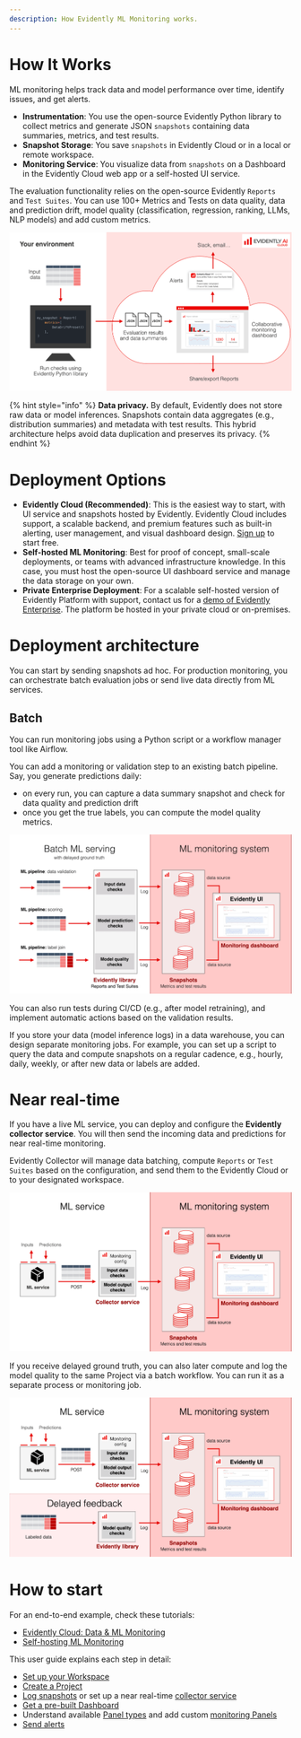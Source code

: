 ```yaml
---
description: How Evidently ML Monitoring works.
---   
```


# How It Works
ML monitoring helps track data and model performance over time, identify issues, and get alerts. 

* **Instrumentation**: You use the open-source Evidently Python library to collect metrics and generate JSON `snapshots` containing data summaries, metrics, and test results.
* **Snapshot Storage**: You save `snapshots` in Evidently Cloud or in a local or remote workspace.
* **Monitoring Service**: You visualize data from `snapshots` on a Dashboard in the Evidently Cloud web app or a self-hosted UI service.

The evaluation functionality relies on the open-source Evidently `Reports` and `Test Suites`. You can use 100+ Metrics and Tests on data quality, data and prediction drift, model quality (classification, regression, ranking, LLMs, NLP models) and add custom metrics.

![](../.gitbook/assets/cloud/cloud_service_overview-min.png)

{% hint style="info" %}
**Data privacy.** By default, Evidently does not store raw data or model inferences. Snapshots contain data aggregates (e.g., distribution summaries) and metadata with test results. This hybrid architecture helps avoid data duplication and preserves its privacy.
{% endhint %}

# Deployment Options

* **Evidently Cloud (Recommended)**: This is the easiest way to start, with UI service and snapshots hosted by Evidently. Evidently Cloud includes support, a scalable backend, and premium features such as built-in alerting, user management, and visual dashboard design. [Sign up](https://www.evidentlyai.com/register) to start free.
* **Self-hosted ML Monitoring**: Best for proof of concept, small-scale deployments, or teams with advanced infrastructure knowledge. In this case, you must host the open-source UI dashboard service and manage the data storage on your own. 
* **Private Enterprise Deployment**: For a scalable self-hosted version of Evidently Platform with support, contact us for a [demo of Evidently Enterprise](https://www.evidentlyai.com/get-demo). The platform be hosted in your private cloud or on-premises.

# Deployment architecture 

You can start by sending snapshots ad hoc. For production monitoring, you can orchestrate batch evaluation jobs or send live data directly from ML services.

## Batch 

You can run monitoring jobs using a Python script or a workflow manager tool like Airflow. 

You can add a monitoring or validation step to an existing batch pipeline. Say, you generate predictions daily:
* on every run, you can capture a data summary snapshot and check for data quality and prediction drift
* once you get the true labels, you can compute the model quality metrics.

![](../.gitbook/assets/monitoring/monitoring_batch_workflow_min.png)

You can also run tests during CI/CD (e.g., after model retraining), and implement automatic actions based on the validation results.

If you store your data (model inference logs) in a data warehouse, you can design separate monitoring jobs. For example, you can set up a script to query the data and compute snapshots on a regular cadence, e.g., hourly, daily, weekly, or after new data or labels are added. 

# Near real-time

If you have a live ML service, you can deploy and configure the **Evidently collector service**. You will then send the incoming data and predictions for near real-time monitoring.

Evidently Collector will manage data batching, compute `Reports` or `Test Suites` based on the configuration, and send them to the Evidently Cloud or to your designated workspace.

![](../.gitbook/assets/monitoring/monitoring_collector_min.png)

If you receive delayed ground truth, you can also later compute and log the model quality to the same Project via a batch workflow. You can run it as a separate process or monitoring job.

![](../.gitbook/assets/monitoring/monitoring_collector_delayed_labels_min.png)

# How to start 

For an end-to-end example, check these tutorials:
* [Evidently Cloud: Data & ML Monitoring](https://docs.evidentlyai.com/get-started/tutorial-cloud)
* [Self-hosting ML Monitoring](https://docs.evidentlyai.com/get-started/tutorial-monitoring)

This user guide explains each step in detail:
* [Set up your Workspace](workspace.md)
* [Create a Project](add_project.md)
* [Log snapshots](snapshots.md) or set up a near real-time [collector service](collector_service.md) 
* [Get a pre-built Dashboard](add_dashboard_tabs.md)
* Understand available [Panel types](design_dashboard.md) and add custom [monitoring Panels](design_dashboard_api.md)
* [Send alerts](alerting.md)
